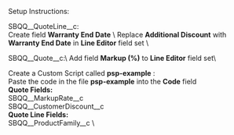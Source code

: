 Setup Instructions: 

SBQQ__QuoteLine__c: \
Create field **Warranty End Date** \ 
Replace **Additional Discount** with **Warranty End Date** in **Line Editor** field set \
  
SBQQ__Quote__c:\ 
Add field **Markup (%)** to **Line Editor** field set\  
  
Create a Custom Script called **psp-example** : \
  Paste the code in the file **psp-example** into the **Code** field \
  **Quote Fields:** \
  SBQQ__MarkupRate__c \
  SBQQ__CustomerDiscount__c \
  **Quote Line Fields:** \
  SBQQ__ProductFamily__c \
